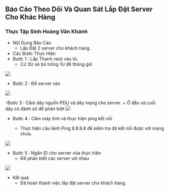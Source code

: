 ## Báo Cáo Theo Dõi Và Quan Sát Lắp Đặt Server Cho Khác Hàng
### Thực Tập Sinh Hoàng Văn Khánh
- Nội Dụng Báo Cáo
    + Lắp Đặt 2 server cho khách hàng.
- Các Bước Thực Hiện
- Bước 1 : Lắp Thanh rack vào tủ.
    + Cứ 3U sẽ bỏ trống 1U để thông gió
<img src = "../../jmg/t.PNG">

- Bước 2 : Để server vào 
 <img src = "../../jmg/server.PNG">

-Bước 3 : Cắm dây nguồn PDU và dây mạng cho server.
    + Ở đầu và cuối dây có đánh số để phân biệt
<img src = "../../jmg/PUD.PNG">

- Bước 4 : Cắm máy tính và thực hiện ping kết nối
 
    + Thực hiện câu lệnh Ping 8.8.8.8 để kiểm tra đã kết nối được với mạng chưa.
 <img src = "../../jmg/maytinh.PNG">

- Bước 5 : Ngắn ID cho server vừa thực hiện  
    + Để phân biết các server với nhau
 <img src = "../../jmg/id.PNG">

- Kết quả
    + Đã hoàn thành việc lắp đặt server cho khách hàng.
